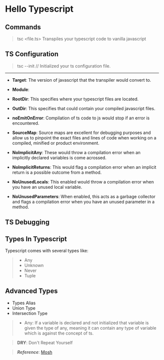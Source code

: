 # Hello Typescript

## Commands

> tsc <file.ts>
Transpiles your typescript code to vanilla javascript


## TS Configuration

> tsc --init // Initialized your ts configuration file.

---

- **Target**: The version of javascript that the transpiler would convert to.

- **Module**: 


- **RootDir**: This specifies where your typescript files are located.

- **OutDir**: This specifies that could contain your compiled javascript files.

- **noEmitOnError**: Compilation of ts code to js would stop if an error is encountered.

- **SourceMap**: Source maps are excellent for debugging purposes and allow us to pinpoint the exact files and lines of code when working on a compiled, minified or product environment.

- **NoImplicitAny**: These would throw a compilation error when an implicitly declared variables is come acrossed.

- **NoImplicitReturns**: This would flag a compilation error when an implicit return is a possible outcome from a method.

- **NoUnusedLocals**: This enabled would throw a compilation error when you have an unused local variable.

- **NoUnusedParameters**: When enabled, this acts as a garbage collector and flags a compilation error when you have an unused parameter in a method.


## TS Debugging


## Types In Typescript

Typescript comes with several types like: 

>* Any
>* Unknown
>* Never
>* Tuple


## Advanced Types

- Types Alias
- Union Type
- Intersection Type


>* Any: If a variable is declared and not initialized that variable is given the type of any, meaning it can contain any type of variable which is against the concept of ts.


> **DRY**: Don't Repeat Yourself


> ***Reference***: [Mosh](https://www.youtube.com/@programmingwithmosh)
